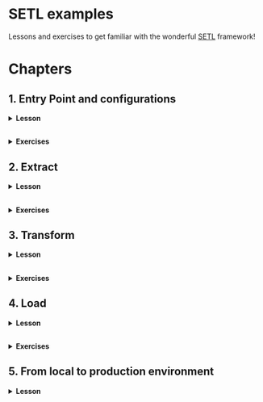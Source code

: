 # SETL examples

Lessons and exercises to get familiar with the wonderful [SETL](https://github.com/SETL-Developers/setl) framework!

# Chapters

## 1. Entry Point and configurations

<details> <summary><strong>Lesson</strong></summary>

<h3>1.1. Entry point with basic configurations</h3>

<details> <summary></summary>

The entry point is the first thing you need to learn to code with SETL. It is the starting point to run your ETL project.

```
val setl0: Setl = Setl.builder()
    .withDefaultConfigLoader()
    .getOrCreate()
```

This is the minimum code needed to create a `Setl` object. It is the entry point of every SETL app. This will create a SparkSession, which is the entry point of any Spark job. Additionally, the `withDefaultConfigLoader()` method is used. This means that `Setl` will read the default ConfigLoader located in `resources/application.conf`, where `setl.environment` must be set. The ConfigLoader will then read the corresponding configuration file `<app_env>.conf` in the `resources` folder, where `<app_env>` is the value set for `setl.environment`.

> `resources/application.conf`:
> ```
> setl.environment = <app.env>
> ```

> `<app.env>.conf`:
> ```
> setl.config.spark {
>    some.config.option = "some-value"
>  }
> ```

The configuration file is where you can specify your `SparkSession` options, like when you create one in a basic `Spark` process. You must specify your `SparkSession` options under `setl.config.spark`.

</details>

<h3>1.2. Entry point with specific configurations</h3>

<details> <summary></summary>

You can specify the configuration file that the default `ConfigLoader` should read. In the code below, instead of reading `<app_env>.conf` where `<app_env>` is defined in `application.conf`, it will read `own_config_file.conf`.
> ```
> val setl1: Setl = Setl.builder()
>     .withDefaultConfigLoader("own_config_file.conf")
>     .getOrCreate()
> ```
> 
> `resources/own_config_file.conf`:
> ```
> setl.config.spark {
>    some.config.option = "some-other-value"
>  }
> ```

You can also set your own `ConfigLoader`. In the code below, `Setl` will load `local.conf` from the `setAppEnv()` method. If no `<app_env>` is set, it will fetch the environment from the default `ConfigLoader`, located in `resources/application.conf`.
> ```
> val configLoader: ConfigLoader = ConfigLoader.builder()
>     .setAppEnv("local")
>     .setAppName("Setl2_AppName")
>     .setProperty("setl.config.spark.master", "local[*]")
>     .setProperty("setl.config.spark.custom-key", "custom-value")
>     .getOrCreate()
> val setl2: Setl = Setl.builder()
>     .setConfigLoader(configLoader)
>     .getOrCreate()
> ```
 
You can also set your own `SparkSession` which will be used by `Setl`, with the `setSparkSession()` method. Please refer to the documentation or the source code of [SETL](https://github.com/SETL-Developers/setl).

</details>

<h3>1.3 Utilities</h3>

<details> <summary></summary>

<h5>Helper methods</h5>

<details> <summary></summary>

There are some quick methods that can be used to set your `SparkSession` configurations.
> ```
> val setl3: Setl = Setl.builder()
>     .withDefaultConfigLoader()
>     .setSparkMaster("local[*]") // set your master URL
>     .setShufflePartitions(200) // spark setShufflePartitions
>     .getOrCreate()
> ```
 
* `setSparkMaster()` method set the `spark.master` property of the `SparkSession` in your `Setl` entry point
* `setShufflePartitions()` method set the `spark.sql.shuffle.partitions` property of the `SparkSession` in your `Setl` entry point

</details>

<h5>SparkSession options</h5>

<details> <summary></summary>

As mentioned earlier, the options you want to define in your `SparkSession` must be specified under `setl.config.spark` in your configuration file. However, you can change this path by using the `setlSetlConfigPath()` method:
> ```
> val setl4: Setl = Setl.builder()
>     .withDefaultConfigLoader("own_config_file.conf")
>     .setSetlConfigPath("myApp")
>     .getOrCreate()
> ```
> 
> `resources/own_config_file.conf`:
> ```
> myApp.spark {
>     some.config.option = "my-app-some-other-value"
> }
> ```

</details>

</details>

</details>

##

<details> <summary><strong>Exercises</strong></summary>

Nothing too crazy: try to build your own `Setl` object! Run your code and examine the logs to check about the options you specified. Make sure it loads the correct configuration file.

</details>

## 2. Extract

<details> <summary><strong>Lesson</strong></summary>

SETL supports two types of data accessors: Connector and SparkRepository.
* A Connector is a non-typed abstraction of data access layer (DAL). For simplicity, you can understand it to as a Spark DataFrame.
* A SparkRepository is a typed abstraction data access layer (DAL). For simplicity, you can understand it as a Spark Dataset.
For more information, please refer to the [official documentation](https://setl-developers.github.io/setl/).

`SETL` supports multiple data format, such as CSV, JSON, Parquet, Excel, Cassandra, DynamoDB, JDBC or Delta.

To ingest data in the `Setl` object entry point, you first must register the data, using the `setConnector()` or the `setSparkRepository[T]` methods.

### 2.1 Registration with `Connector`

<details> <summary></summary>

```
val setl: Setl = Setl.builder()
    .withDefaultConfigLoader()
    .getOrCreate()

setl
    .setConnector("testObjectRepository", deliveryId = "id")
```

The first argument provided is a `String` that refers to an item in the specified configuration file. The second argument, `deliveryId`, must be specified for data ingestion. We will see in section **2.3** why it is necessary. Just think of it as an ID, and the only way for `SETL` to ingest a `Connector` is with its ID.

Note that `deliveryId` is not necessary for the registration but it is for the ingestion. However there is no much use if we only register the data. If you are a beginner in `SETL`, you should think as setting a `Connector` must always come with a `deliveryId`.

`local.conf`:
```
setl.config.spark {
  some.config.option = "some-value"
}

testObjectRepository {
  storage = "CSV"
  path = "src/main/resources/test_objects.csv"
  inferSchema = "true"
  delimiter = ","
  header = "true"
  saveMode = "Overwrite"
}
```

As you can see, `testObjectRepository` defines a configuration for data of type `CSV`. This data is in a file, located in `src/main/resources/test_objects.csv`. Other classic read or write options are configured.

In summary, to register a `Connector`, you need to:
1. Specify an item in your configuration file. This item must have a `storage` key, which represents the type of the data. Other keys might be mandatory depending on this type.
2. Register the data in your `Setl` object, using `setConnector("<item>", deliveryId = "<id>")`.

</details>

### 2.2 Registration with `SparkRepository`

<details> <summary></summary>

```
val setl: Setl = Setl.builder()
    .withDefaultConfigLoader()
    .getOrCreate()

setl
    .setSparkRepository[TestObject]("testObjectRepository")
```

Like `setConnector()`, the argument provided is a `String` that refers to an item in the specified configuration file.

`local.conf`:
```
setl.config.spark {
  some.config.option = "some-value"
}

testObjectRepository {
  storage = "CSV"
  path = "src/main/resources/test_objects.csv"
  inferSchema = "true"
  delimiter = ","
  header = "true"
  saveMode = "Overwrite"
}
```

Notice that the above `SparkRepository` is set with the `TestObject` type. In this example, the data we want to register is a CSV file containing two columns: `value1` of type `String` and `value2` of type `Int`. That is why the `TestObject` class should be:
```
case class TestObject(value1: String,
                      value2: Int)
```

In summary, to register a `SparkRepository`, you need to:
1. Specify an item in your configuration file. This item must have a `storage` key, which represents the type of the data. Other keys might be mandatory depending on this type.
2. Create a class or a case class representing the object type of your data.
3. Register the data in your `Setl` object, using `setSparkRepository[T]("<item>")`.

</details>

<details> <summary></summary>
    
1. `Connector` or `SparkRepository`?

    Sometimes, the data your are ingesting contain irrelevant information that you do not want to keep. For example, let's say that the CSV file you want to ingest contain 10 columns: `value1`, `value2`, `value3` and 7 other columns you are not interested in.
    
    It is possible to ingest these 3 columns only with a `SparkRepository` if you specify the correct object type of your data:
    ```
    case class A(value1: T1,
                 value2: T2,
                 value3: T3)
    
    setl
        .setSparkRepository[A]("itemInConfFile")
    ```

    This is not possible with a `Connector`. If you register this CSV file with a `Connector`, all 10 columns will appear.

2. Annotations

* `@ColumnName`

    `@ColumnName` is an annotation used in a case class. When you want to rename some columns in your code for integrity but also keep the original name when writing the data, you can use this annotation.
    
    ```
    case class A(@ColumnName("value_one") valueOne: T1,
                 @ColumnName("value_two") valueTwo: T2)
    ```
  
  As you probably know, Scala does not use `snake_case` but `camelCase`. If you register a `SparkRepository` of type `[A]` in your `Setl` object, and if you read it, the columns will be named as `valueOne` and `valueTwo`. The file you read will still keep their name, i.e `value_one` and `value_two`.

* `@CompoundKey`

    TODO

* `@Compress`

    TODO

</details>

### 2.3 Registration of multiple data sources

Most of the time, you will need to register multiple data sources.

<details> <summary></summary>

#### 2.3.1 Multiple `Connector`

<details> <summary></summary>

Let's start with `Connector`. Note that it is perfectly possible to register multiple `Connector`, as said previously. However, there will be an issue during the ingestion. `Setl` has no way to differentiate one `Connector` from another. You will need to set what is called a `deliveryId`.

```
val setl1: Setl = Setl.builder()
    .withDefaultConfigLoader()
    .getOrCreate()
 
// /!\ This will work for data registration here but not for data ingestion later /!\
setl1
    .setConnector("testObjectRepository")
    .setConnector("pokeGradesRepository")
 
// Please get used to set a `deliveryId` when you register one or multiple `Connector`
setl1
    .setConnector("testObjectRepository", deliveryId = "testObject")
    .setConnector("pokeGradesRepository", deliveryId = "grades")
```

</details>

#### 2.3.2 Multiple `SparkRepository`

<details> <summary></summary>

Let's now look at how we can register multiple `SparRepository`. If the `SparkRepository` you register all have different type, there will be no issue during the ingestion. Indeed, `Setl` is capable of differentiating the upcoming data by inferring the object type.

```
val setl2: Setl = Setl.builder()
    .withDefaultConfigLoader()
    .getOrCreate()

setl2
    .setSparkRepository[TestObject]("testObjectRepository")
    .setSparkRepository[Grade]("pokeGradesRepository")
```

However, if there are multiple `SparkRepository` with the same type, you **must** use a `deliveryId` for each of them. Otherwise, there will be an error during the data ingestion. This is the same reasoning as multiple `Connector`: there is no way to differentiate two `SparkRepository` of the same type.

```
val setl3: Setl = Setl.builder()
    .withDefaultConfigLoader()
    .getOrCreate()

// /!\ This will work for data registration here but not for data ingestion later /!\
setl3
    .setSparkRepository[Grade]("pokeGradesRepository")
    .setSparkRepository[Grade]("digiGradesRepository")

// Please get used to set a `deliveryId` when you register multiple `SparkRepository` of same type
setl3
    .setSparkRepository[Grade]("pokeGradesRepository", deliveryId = "pokeGrades")
    .setSparkRepository[Grade]("digiGradesRepository", deliveryId = "digiGrades")
```

</details>

</details>

### 2.4 Data Ingestion

<details> <summary></summary>

Before deep diving into data ingestion, we first must learn about how `SETL` organizes an ETL process. `SETL` uses `Pipeline` and `Stage` to organize workflows. A `Pipeline` is where the whole ETL process will be done. The registered data are ingested inside a `Pipeline`, and all transformations and restitution will be done inside it. A `Pipeline` is composed of multiple `Stage`. A `Stage` allows you to modularize your project. It can be constituted of multiple `Factory`. You can understand a `Factory` as a module of your ETL process. So in order to "see" the data ingestion, we have to create a `Pipeline` and add a `Stage` to it. As it may be a little bit theoretical, let's look at some examples.

`App.scala`:
```
val setl4: Setl = Setl.builder()
    .withDefaultConfigLoader()
    .getOrCreate()

setl4
    .setConnector("testObjectRepository", deliveryId = "testObjectConnector")
    .setSparkRepository[TestObject]("testObjectRepository", deliveryId = "testObjectRepository")

setl4
    .newPipeline() // Creation of a `Pipeline`.
    .addStage[IngestionFactory]() // Add a `Stage` composed of one `Factory`: `IngestionFactory`.
    .run()
```

Before running the code, let's take a look at `IngestionFactory`.

```
class IngestionFactory extends Factory[DataFrame] with HasSparkSession {

    import spark.implicits._

    override def read(): IngestionFactory.this.type = this

    override def process(): IngestionFactory.this.type = this

    override def write(): IngestionFactory.this.type = this

    override def get(): DataFrame = spark.emptyDataFrame
}
```

This is a skeleton of a `SETL Factory`. A `SETL Factory` contains 4 main functions: `read()`, `process()`, `write()` and `get()`. These functions will be executed in this order. These 4 functions are the core of your ETL process. This is where you will write your classic `Spark` code of data transformation.

You can see that `IngestionFactory` is a child class of `Factory[DataFrame]`. This simply means that the output of this data transformation must be a `DataFrame`. `IngestionFactory` also has the trait `HasSparkSession`. It allows you to access the `SparkSession` easily. Usually, we use it simply to import `spark.implicits`.

Where is the ingestion? 

```
class IngestionFactory extends Factory[DataFrame] with HasSparkSession {

    import spark.implicits._

    @Delivery(id = "testObjectConnector")
    val testObjectConnector: Connector = Connector.empty
    @Delivery(id = "testObjectRepository")
    val testObjectRepository: SparkRepository[TestObject] = SparkRepository[TestObject]
    
    var testObjectOne: DataFrame = spark.emptyDataFrame
    var testObjectTwo: Dataset[TestObject] = spark.emptyDataset[TestObject]

    override def read(): IngestionFactory.this.type = this

    override def process(): IngestionFactory.this.type = this

    override def write(): IngestionFactory.this.type = this

    override def get(): DataFrame = spark.emptyDataFrame
}
```

The structure of a `SETL Factory` starts with the `@Delivery` annotation. This annotation is the way `SETL` ingest the corresponding registered data. If you look at `App.scala` where this `IngestionFactory` is called, the associated `Setl` object has registered a `Connector` with id `testObjectConnector` and a `SparkRepository` with id `testObjectRepository`.

> Note that it is not mandatory to use a `deliveryId` in this case, because there is only one `Factory` with `TestObject` as object type. You can try to remove the `deliveryId` when registering the `SparkRepository` and the `id` in the `@Delivery` annotation. The code will still run. Same can be said for the `Connector`.

With the `@Delivery` annotation, we retrieved a `Connector` and `SparkRepository`. The data has been correctly ingested, but these are data access layers. To process the data, we have to retrieve the `DataFrame` of the `Connector` and the `Dataset` of the `SparkRepository`. This is why we defined two `var`, one of type `DataFrame` and one of type `Dataset[TestObject]`. We will assign values to them during the `read()` function. These `var` are accessible from all the 4 core functions, and you will use them for your ETL process.

To retrieve the `DataFrame` of the `Connector` and the `Dataset` of the `SparkRepository`, we can use the `read()` function.

```
override def read(): IngestionFactory.this.type = {
    testObjectOne = testObjectConnector.read()
    testObjectTwo = testObjectRepository.findAll()

    this
}
```

The `read()` function is typically where you will do your data preprocessing. Usually, we will simply assign values to our variables. Occasionally, this is typically where you would want to do some filtering on your data.

* To retrieve the `DataFrame` of a `Connector`, use the `read()` method.
* To retrieve the `Dataset` of a `SparkRepository`, you can use the `findAll()` method, or the `findBy()` method. The latter allows you to do filtering based on `Condition`. More info [here](https://setl-developers.github.io/setl/Condition).

The registered data is then correctly ingested. It is now ready to be used during the `process()` function.

</details>

### 2.5 Additional resources

<details> <summary></summary>

#### 2.5.1 `AutoLoad`

<details> <summary></summary>

In the previous `IngestionFactory`, we would set a `val` of type `SparkRepository` but also a `var` in which we assign the corresponding `Dataset` in the `read()` function. With `autoLoad = true`, we can skip the first step and directly declare a `Dataset`. The `Dataset` of the `SparkRepository` will be automatically assigned in it.

`App.scala`:
```
val setl5: Setl = Setl.builder()
    .withDefaultConfigLoader()
    .getOrCreate()

setl5
    .setSparkRepository[TestObject]("testObjectRepository", deliveryId = "testObjectRepository")

setl5
    .newPipeline()
    .addStage[AutoLoadIngestionFactory]()
    .run()
```

`AutoLoadIngestionFactory`
```
class AutoLoadIngestionFactory extends Factory[DataFrame] with HasSparkSession {

  import spark.implicits._

  @Delivery(id = "testObjectRepository", autoLoad = true)
  val testObject: Dataset[TestObject] = spark.emptyDataset[TestObject]

  override def read(): AutoLoadIngestionFactory.this.type = {
    testObject.show(false)

    this
  }

  override def process(): AutoLoadIngestionFactory.this.type = this

  override def write(): AutoLoadIngestionFactory.this.type = this

  override def get(): DataFrame = spark.emptyDataFrame
}
```

Note that there is no way to use the `findBy()` method to filter the data, compared to the previous `Factory`. Also, `autoLoad` is available for `SparkRepository` only, and not for `Connector`.

</details>

#### 2.5.2 Adding parameters to the `Pipeline`

<details> <summary></summary>

If you want to set some primary type parameters, you can use the `setInput[T]()` method. Those *inputs* are directly set in the `Pipeline`, and there are no registrations like for `Connector` or `SparkRepository`.

`App.scala`:
```
val setl5: Setl = Setl.builder()
    .withDefaultConfigLoader()
    .getOrCreate()

setl5
    .newPipeline()
    .setInput[Int](42)
    .setInput[String]("SETL", deliveryId = "ordered")
    .setInput[String]("LTES", deliveryId = "reversed")
    .setInput[Array[String]](Array("S", "E", "T", "L"))
    .addStage[AutoLoadIngestionFactory]()
    .run()
```

*Inputs* are retrieved in the same way `Connector` or `SparkRepository` are retrieved: the `@Delivery` annotation, and the `deliveryId` if necessary.

`AutoLoadIngestionFactory.scala`:
```
class AutoLoadIngestionFactory extends Factory[DataFrame] with HasSparkSession {

    import spark.implicits._

    @Delivery
    val integer: Int = 0
    @Delivery(id = "ordered")
    val firstString: String = ""
    @Delivery(id = "reversed")
    val secondString: String = ""
    @Delivery
    val stringArray: Array[String] = Array()

    override def read(): AutoLoadIngestionFactory.this.type = {
      // Showing that inputs work correctly
      println("integer: " + integer) // integer: 42
      println("ordered: " + firstString) // ordered: SETL
      println("reversed: " + secondString) // reversed: LTES
      println("array: " + stringArray.mkString(".")) // array: S.E.T.L

      this
    }

    override def process(): AutoLoadIngestionFactory.this.type = this

    override def write(): AutoLoadIngestionFactory.this.type = this

    override def get(): DataFrame = spark.emptyDataFrame
}
```

</details>

</details>

### 2.6 Summary

<details> <summary></summary>

In summary, the *extraction* part of an ETL process translates to the following in a `SETL` project:
1. Create a configuration item representing the data you want to ingest in your configuration file.
2. Register the data in your `Setl` object by using the `setConnector()` or the `setSparkRepository[]()` method. Reminder: the mandatory parameter is the name of your object in your configuration file, and you might want to add a `deliveryId`.
3. Create a new `Pipeline` in your `Setl` object, then add a `Stage` with a `Factory` in which you want to process your data.
4. Create a `SETL Factory`, containing the 4 core functions: `read()`, `process()`, `write()` and `get()`.
5. Retrieve your data using the `@Delivery` annotation.
6. Your data is ready to be processed. 

</details>

### 2.7 Data format configuration cheat sheet

Cheat sheet can be found [here](https://setl-developers.github.io/setl/data_access_layer/configuration_example).

</details>

##

<details> <summary><strong>Exercises</strong></summary>

In these exercises, we are going to practice registering and ingesting different types of storage: a CSV file, a JSON file, a Parquet file, an Excel file, a table from DynamoDB, a table from Cassandra and a table from PostgreSQL.

An `App.scala` is already prepared. We created a `SETL` entry point and use a configuration file located at `src/main/resources/exercise/extract/extract.conf`. In this file, a configuration object has been created for each storage type, but they are incomplete.

The goal here is to complete the configuration objects with the help of the [documentation](https://setl-developers.github.io/setl/data_access_layer/configuration_example), register the data as `Connector` in a `Pipeline` and print them in a `Factory` after ingestion.

To verify registration and ingestion, we prepared `CheckExtractFactory`. To test your code, complete the `???` parts and uncomment the corresponding lines. 

<details> <summary>a) Ingesting a CSV file</summary>

The goal of this first exercise is to register and ingest a CSV file.

We are looking to read the CSV file located at `src/main/resources/exercise/extract/paris-wi-fi-service.csv`.
1. Complete the configuration object `csvFile` in `src/main/resources/exercise/extract/extract.conf`.
2. In `App.scala`, register a `Connector` with this data.
3. You may create your own `Factory` and implement the `read()` function to verify if you can ingest the data. If you are not sure how yet, we already added a `Factory` to a `Stage`, which is added to the `Pipeline`. This `CheckExtractFactory` will ingest a `Connector` named `csvFileConnector`. It will read in into `csvFile` in the `read()` method, and verify the number of lines in this data. Uncomment the corresponding lines and complete the part on the `@Delivery` annotation before running your code to test your implementation of CSV file registration and ingestion.

</details>

<details> <summary>b) Ingesting a JSON file</summary>

The goal of this second exercise is to register and ingest a JSON file.

We are looking to read the JSON file located at `src/main/resources/exercise/extract/paris-notable-trees.json`.
1. Complete the configuration object `jsonFile` in `src/main/resources/exercise/extract/extract.conf`.
2. In `App.scala`, register a `Connector` with this data.
3. You may create your own `Factory` and implement the `read()` function to verify if you can ingest the data. If you are not sure how to do that yet, we already added a `Factory` to a `Stage`, which is added to the `Pipeline`. This `CheckExtractFactory` will ingest a `Connector` named `jsonFileConnector`. It will read in into `parquetFile` in the `read()` method, and verify the number of lines in this data. Uncomment the corresponding lines and complete the part on the `@Delivery` annotation before running your code to test your implementation of JSON file registration and ingestion.

</details>

<details> <summary>c) Ingesting a Parquet file</summary>

The goal of this third exercise is to register and ingest a Parquet file.

We are looking to read the Parquet file located at `src/main/resources/exercise/extract/paris-public-toilet.parquet`.
1. Complete the configuration object `parquetFile` in `src/main/resources/exercise/extract/extract.conf`.
2. In `App.scala`, register a `Connector` with this data.
3. You may create your own `Factory` and implement the `read()` function to verify if you can ingest the data. If you are not sure how to do that yet, we already added a `Factory` to a `Stage`, which is added to the `Pipeline`. This `CheckExtractFactory` will ingest a `Connector` named `parquetFileConnector`. It will read in into `parquetFile` in the `read()` method, and verify the number of lines in this data. Uncomment the corresponding lines and complete the part on the `@Delivery` annotation before running your code to test your implementation of Parquet file registration and ingestion.

</details>

<details> <summary>d) Ingesting an Excel file</summary>

The goal of this fourth exercise is to register and ingest an Excel file.

We are looking to read the Excel file located at `src/main/resources/exercise/extract/paris-textile-containers.xlsx`.
1. Complete the configuration object `excelFile` in `src/main/resources/exercise/extract/extract.conf`.
2. In `App.scala`, register a `Connector` with this data.
3. You may create your own `Factory` and implement the `read()` function to verify if you can ingest the data. If you are not sure how to do that yet, we already added a `Factory` to a `Stage`, which is added to the `Pipeline`. This `CheckExtractFactory` will ingest a `Connector` named `excelFileConnector`. It will read in into `excelFile` in the `read()` method, and verify the number of lines in this data. Uncomment the corresponding lines and complete the part on the `@Delivery` annotation before running your code to test your implementation of Excel file registration and ingestion.

</details>

<details> <summary>e) Ingesting data from DynamoDB</summary>

The goal of this fifth exercise is to register and ingest data from a table in DynamoDB.

To work on this exercise, we need to host a local [DynamoDB](https://aws.amazon.com/fr/dynamodb/) server. To do that, we prepared a `docker-compose.yml` in the `exercise-environment/` folder. Make sure you have [Docker](https://www.docker.com/) installed. In a terminal, change your directory to `exercise-environment/` and execute `docker-compose up`. It will create a local DynamoDB server at `http://localhost:8000`. It will also create a table `orders_table` in the `us-east-1` region, and populate it with some data.

Make sure you launch the Docker containers before starting this exercise.

We are looking to read the `orders_table` table from DynamoDB, located at the `us-east-1` region.
1. Complete the configuration object `dynamoDBData` in `src/main/resources/exercise/extract/extract.conf`.
2. In `App.scala`, register a `Connector` with this data. We already set the endpoint to be `http://localhost:8000` so that the requests are pointing to your local DynamoDB instance.
3. You may create your own `Factory` and implement the `read()` function to verify if you can ingest the data. If you are not sure how to do that yet, we already added a `Factory` to a `Stage`, which is added to the `Pipeline`. This `CheckExtractFactory` will ingest a `Connector` named `dynamoDBDataConnector`. It will read in into `dynamoDBData` in the `read()` method, and verify the number of lines in this data. Uncomment the corresponding lines and complete the part on the `@Delivery` annotation before running your code to test your implementation of DynamoDB data registration and ingestion.

</details>

<details> <summary>f) Ingesting data from Cassandra</summary>

The goal of this sixth exercise is to register and ingest data from a table in Cassandra.

To work on this exercise, we need to host a local [Cassandra](https://cassandra.apache.org/) server. To do that, we prepared a `docker-compose.yml` in the `exercise-environment/` folder. Make sure you have [Docker](https://www.docker.com/) installed. In a terminal, change your directory to `exercise-environment/` and execute `docker-compose up`. It will create a local Cassandra server at `http://localhost:9042`. It will also create a keyspace `mykeyspace` and a table `profiles`, and populate it with some data.

Make sure you launch the Docker containers before starting this exercise.

We are looking to read the `profiles` table from Cassandra, located at the `mykeyspace` keyspace.
1. Complete the configuration object `cassandraDBData` in `src/main/resources/exercise/extract/extract.conf`.
2. In `App.scala`, register a `Connector` with this data. We already set the endpoint to be `http://localhost:9042` so that the requests are pointing to your local Cassandra instance.
3. You may create your own `Factory` and implement the `read()` function to verify if you can ingest the data. If you are not sure how to do that yet, we already added a `Factory` to a `Stage`, which is added to the `Pipeline`. This `CheckExtractFactory` will ingest a `Connector` named `cassandraDataConnector`. It will read in into `cassandraData` in the `read()` method, and verify the number of lines in this data. Uncomment the corresponding lines and complete the part on the `@Delivery` annotation before running your code to test your implementation of Cassandra data registration and ingestion.

</details>

<details> <summary>g) Ingesting data from PostgreSQL</summary>

The goal of this seventh exercise is to register and ingest data from a table in PostgreSQL.

To work on this exercise, we need to host a local [PostgreSQL](https://www.postgresql.org/) server. To do that, we prepared a `docker-compose.yml` in the `exercise-environment/` folder. Make sure you have [Docker](https://www.docker.com/) installed. In a terminal, change your directory to `exercise-environment/` and execute `docker-compose up`. It will create a local PostgreSQL server at `http://localhost:5432`. It will also create a database `postgres` and a table `products`, and populate it with some data.

You will also need the PostgreSQL JDBC driver. As specified in the documentation, you must provide a JDBC driver when using JDBC storage type. o provide the PostgreSQL JDBC driver, head to https://jdbc.postgresql.org/download.html, download the driver, and make the JDBC library jar available to the project. If you are using IntelliJ IDEA, right click on the jar and click on `Add as Library`.

Make sure you launch the Docker containers before starting this exercise.

We are looking to read the `products` table from PostgreSQL, located at the `postgres` database.
1. Complete the configuration object `jdbcDBData` in `src/main/resources/exercise/extract/extract.conf`.
2. In `App.scala`, register a `Connector` with this data. Remember that the endpoint should be `http://localhost:5432`.
3. You may create your own `Factory` and implement the `read()` function to verify if you can ingest the data. If you are not sure how to do that yet, we already added a `Factory` to a `Stage`, which is added to the `Pipeline`. This `CheckExtractFactory` will ingest a `Connector` named `jdbcDataConnector`. It will read in into `jdbcData` in the `read()` method, and verify the number of lines in this data. Uncomment the corresponding lines and complete the part on the `@Delivery` annotation before running your code to test your implementation of PostgreSQL data registration and ingestion.

</details>

To challenge yourself, try to replace the different `Connector` with `SparkRepository`. Make use of what you have learned in the *lesson*!

</details>

## 3. Transform

<details> <summary><strong>Lesson</strong></summary>

Transformations in `SETL` are the easiest part to learn. There is nothing new if you are used to write ETL jobs with `Spark`. This is where you will transfer the code you write with `Spark` into `SETL`.

### 3.1 `Factory`

<details> <summary></summary>

After seeing what the `read()` function in a `Factory` looks like, let's have a look at the `process()` function that is executed right after.
```
class ProcessFactory extends Factory[DataFrame] with HasSparkSession {

    @Delivery(id = "testObject")
    val testObjectConnector: Connector = Connector.empty

    var testObject: DataFrame = spark.emptyDataFrame

    var result: DataFrame = spark.emptyDataFrame

    override def read(): ProcessFactory.this.type = {
      testObject = testObjectConnector.read()

      this
    }

    override def process(): ProcessFactory.this.type = {
      val testObjectDate = testObject.withColumn("date", lit("2020-11-20"))

      result = testObjectDate
        .withColumnRenamed("value1", "name")
        .withColumnRenamed("value2", "grade")

      this
    }

    override def write(): ProcessFactory.this.type = this

    override def get(): DataFrame = spark.emptyDataFrame
}
```

You should understand the first part of the code with the ingestion thanks to the `@Delivery` and the `read()` function. Here is declared a `var result` in which will be stored the result of the data transformations. It is declared globally so that it can be accessed later in the `write()` and `get()` functions. The data transformations are what is inside the `process()` function, and you must surely know what they do.

As it is previously said, there is nothing new to learn here: you just write your `Spark` functions to transform your data, and this is unrelated to `SETL`. 

</details>

### 3.2 `Transformer`

<details> <summary></summary>

You might not learn anything new for `SETL` for data transformations in itself, but `SETL` helps you to structure them. We will now take a look about `SETL Transformer`. You already know about `Factory`. A `Factory` can contain multiple `Transformer`. A `Transformer` is a piece of highly reusable code that represents one data transformation. Let's look at how it works.

```
class ProcessFactoryWithTransformer extends Factory[DataFrame] with HasSparkSession {

    @Delivery(id = "testObject")
    val testObjectConnector: Connector = Connector.empty

    var testObject: DataFrame = spark.emptyDataFrame

    var result: DataFrame = spark.emptyDataFrame

    override def read(): ProcessFactoryWithTransformer.this.type = {
        testObject = testObjectConnector.read()
  
        this
    }

    override def process(): ProcessFactoryWithTransformer.this.type = {
        val testObjectDate = new DateTransformer(testObject).transform().transformed
        result = new RenameTransformer(testObjectDate).transform().transformed
  
        this
    }

    override def write(): ProcessFactoryWithTransformer.this.type = this

    override def get(): DataFrame = spark.emptyDataFrame
}
```

If you compare this `Factory` with the previous `ProcessFactory` in the last section, it does the same job. However, the workflow is more structured. You can see that in the `process()` function, there is no `Spark` functions for data transformations. Instead, we used `Transformer`. The data transformation will be done in `Transformer`. This allows to make to code highly reusable and add a lot more structure to it. In the previous `ProcessFactory`, we can divide the job by two: the first process is adding a new column, and the second process is renaming the column.

First, we are calling the first `Transformer` by passing our input `DataFrame`. The `transform()` method is then called, and the result is retrieved with the `transformed` getter. The second data transformation is done with `RenameTransformer`, and the result is assigned to our `result` variable. Let's have a look at each `Transformer`.

A `Transformer` has two core methods:
* `transform()` which is where the data transformation should happen.
* `transformed` which is a getter to retrieve the result.

Typically, we will also declare a variable in which we will assign the result of the transformation. In this case, `transformedData`. The `transformed` getter returns this variable. This is why in `ProcessingFactoryWithTransformer`, the `transform()` method is called, before calling the `transformed` getter.

`DateTransformer.scala`:
```
class DateTransformer(testObject: DataFrame) extends Transformer[DataFrame] with HasSparkSession {
    private[this] var transformedData: DataFrame = spark.emptyDataFrame

    override def transformed: DataFrame = transformedData

    override def transform(): DateTransformer.this.type = {
      transformedData = testObject
          .withColumn("date", lit("2020-11-20"))

      this
    }
}
```

`DateTransformer` represents the first data transformation that is done in the `ProcessFactory` in the previous section: adding a new column.

`RenameTransformer`:
```
class RenameTransformer(testObjectDate: DataFrame) extends Transformer[DataFrame] with HasSparkSession {
    private[this] var transformedData: DataFrame = spark.emptyDataFrame

    override def transformed: DataFrame = transformedData

    override def transform(): RenameTransformer.this.type = {
      transformedData = testObjectDate
        .withColumnRenamed("value1", "name")
        .withColumnRenamed("value2", "grade")

      this
    }
}
```

`RenameTransformer` represents the second data transformation that is done in the `ProcessFactory` in the previous section: renaming the columns.

</details>

### 3.3 Summary

<details> <summary></summary>

The classic data transformations happen in the `process()` function of your `Factory`. This is how you write your data transformations in `SETL`, given that you already did what is needed in the Extract part. You have two solutions:
1. Write all the data transformations with `Spark` functions in the `process()` function of your `Factory`. Remember to set a global variable to store the result so that it can be used in the next functions of the `Factory`.
2. Organize your workflow with `Transformer`. This is best for code reusability, readability, understanding and structuring. To use a `Transformer`, remember that you need to pass parameters, usually the `DataFrame` or the `Dataset` you want to transform, eventually some parameters. You need to add the `transform()` function which is where the core `Spark` functions should be called, and the `transformed` getter to retrieve the result. 

</details>

</details>

##

<details> <summary><strong>Exercises</strong></summary>

In this exercise, we are going to practice about how to structure a `SETL` project for transformation processes.

An App.scala is already prepared. We created a SETL entry point and use a configuration file located at `src/main/resources/exercise/transform/transform.conf`. In this file, configuration objects are already created. We will be working with `pokeGrades.csv` and `digiGrades.csv`, both files located at `src/main/resources/`. We are looking to looking to compute the mean score of each "poke" and then of each "digi".

1. We are going to extract the data: `pokeGrades.csv` and `digiGrades.csv`, from `src/main/resources/`. In `App.scala`, register these two as `SparkRepository`.
2. Next step is to complete the `Factory`. Head over to `MeanGradeFactory` to complete the part about data ingestion.
3. You should know a `Factory` has 4 core mandatory functions. Leave the `write()` and `get()` functions as they are. Use the `read()` function if necessary. Keep in mind about what `autoLoad` is.
4. In the `process()` function, we are going to compute the mean grade for `pokeGrades` and `digiGrades` data. To do that, we are going to create a `Transformer`, named `MeanGradeTransformer`. This `Transformer` takes a parameter of type `Dataset[Grade]` and outputs an object of type `DataFrame`. There should be two columns: one column `name` and one column `grade` for the mean grade.
5. In the `process()` function, we can now call the `Transformer` on each data, apply transformations and store the result in variables.
6. Lastly, we can merge the two results and verify the final `DataFrame` by printing it.

Follow the instructions in the code to achieve this exercise. If you'd like to challenge yourself, try to write a complete `Pipeline` by yourself, without the help of the prepared code files. For example, you can try to find the top-3 scores of each "poke" and each "digi".

</details>

## 4. Load

<details> <summary><strong>Lesson</strong></summary>

The Load processes with SETL correspond to two key ideas: writing the output, or passing the output. Passing the output allows to pass the result of a `Factory` to another `Factory`, for example. The second `Factory` is then using the result of a previous `Factory` as an input.

### 4.1 Writing an output

<details> <summary></summary>

In order to write data, you need to register a `Connector` or a `SparkRepository`. As you probably already know, if you want to write a `DataFrame`, register a `Connector`. If you want to write a `Dataset`, register a `SparkRepository`. Do not forget that you must create a configuration item in the configuration file. There, you can specify the path of your output.

`App.scala`:
```
val setl0: Setl = Setl.builder()
    .withDefaultConfigLoader()
    .getOrCreate()

setl0
    .setConnector("testObjectRepository", deliveryId = "testObject")
    .setConnector("testObjectWriteRepository", deliveryId = "testObjectWrite")

setl0
    .newPipeline()
    .setInput[String]("2020-11-23", deliveryId = "date")
    .addStage[WriteFactory]()
```

`local.conf`:
```
testObjectRepository {
  storage = "CSV"
  path = "src/main/resources/test_objects.csv"
  inferSchema = "true"
  delimiter = ","
  header = "true"
  saveMode = "Overwrite"
}

testObjectWriteRepository {
  storage = "EXCEL"
  path = "src/main/resources/test_objects_write.xlsx"
  useHeader = "true"
  saveMode = "Overwrite"
}
```

`WriteFactory.scala`:
```
class WriteFactory extends Factory[DataFrame] with HasSparkSession {

    @Delivery(id = "date")
    val date: String = ""
    @Delivery(id = "testObject")
    val testObjectConnector: Connector = Connector.empty
    @Delivery(id = "testObjectWrite")
    val testObjectWriteConnector: Connector = Connector.empty

    var testObject: DataFrame = spark.emptyDataFrame

    var result: DataFrame = spark.emptyDataFrame

    override def read(): WriteFactory.this.type = {
        testObject = testObjectConnector.read()

        this
    }

    override def process(): WriteFactory.this.type = {
        result = testObject
            .withColumn("date", lit(date))

        this
    }
  
    override def write(): WriteFactory.this.type = {
        testObjectWriteConnector.write(result.coalesce(1))

        this
    }

    override def get(): DataFrame = spark.emptyDataFrame
}
```

Note that in the `Deliveries`, there is one with the ID `testObjectWrite`. It has been previously registered in the `Pipeline`. We are retrieving it, but using it as a way to write our output.

The `write()` function is the third executed function in a `Factory`, after `read()` and `process()`. The idea is to call the `write()` method of a `Connector` or a `SparkRepository`, and pass the result `DataFrame` or `Dataset` as argument. `SETL` will automatically read the configuration item; storage type, path and options, and write the result there.

The advantage of using `SETL` for the Load process is that it makes it easier for you because you can change everything you need in your configuration item. If you ever want to change the data storage, you only need to modify the value of the corresponding key. Same for the path, or other options.

**In summary**, to write an output in `SETL`, you need to:
1. Create a configuration item in your configuration file
2. Register the corresponding `Connector` or `SparkRepository`
3. Ingest it in your `Factory` with the `@Delivery` annotation
4. Use it in the `write()` function to write your output


</details>

### 4.2 Getting an output

<details> <summary></summary>

As SETL is organized with `Factory`, it is possible to pass the result of a `Factory` to another. The result of a `Factory` can be of any type, it generally is a `DataFrame` or a `Dataset`. 

#### 4.2.1 Getting a `DataFrame`

<details> <summary></summary>

We are now going to ingest data and make some transformations in `FirstFactory`, then use the result in `SecondFactory`. You can see in the `Pipeline` that `FirstFactory` is before `SecondFactory`.

`App.scala`:
```
val setl1: Setl = Setl.builder()
    .withDefaultConfigLoader()
    .getOrCreate()

setl1.setConnector("testObjectRepository", deliveryId = "testObject")

setl1
    .newPipeline()
    .setInput[String]("2020-12-18", deliveryId = "date")
    .addStage[FirstFactory]()
    .addStage[SecondFactory]()
    .run()
```

`FirstFactory.scala`:
```
class FirstFactory extends Factory[DataFrame] with HasSparkSession {

    @Delivery(id = "date")
    val date: String = ""
    @Delivery(id = "testObject")
    val testObjectConnector: Connector = Connector.empty

    var testObject: DataFrame = spark.emptyDataFrame

    var result: DataFrame = spark.emptyDataFrame

    override def read(): FirstFactory.this.type = {
        testObject = testObjectConnector.read()

        this
    }

  override def process(): FirstFactory.this.type = {
    result = testObject
      .withColumn("date", lit(date))

    this
  }

  override def write(): FirstFactory.this.type = this

  override def get(): DataFrame = result
}
```

This `FirstFactory` is similar to the previous `WriteFactory`. Instead of writing the result, we are going to pass it in the `get()` function. The `get()` function is the fourth executed function in a `Factory`, after `read()`, `process()` and `write()`. In the above example, the output is simply returned.

Remember that the type of the output is defined at the start of the `Factory`, when specifying the parent class. In this case, the output is a `DataFrame`. This output is then injected in the `Pipeline` as a `Deliverable`. The other `Factory` can then ingest it.

`SecondFactory.scala`:
```
class SecondFactory extends Factory[DataFrame] with HasSparkSession {

    import spark.implicits._

    @Delivery(producer = classOf[FirstFactory])
    val firstFactoryResult: DataFrame = spark.emptyDataFrame

    var secondResult: DataFrame = spark.emptyDataFrame

    override def read(): SecondFactory.this.type = this

    override def process(): SecondFactory.this.type = {
        secondResult = firstFactoryResult
            .withColumn("secondDate", $"date")

        secondResult.show(false)

        this
    }

    override def write(): SecondFactory.this.type = this

    override def get(): DataFrame = secondResult
}
```

In this `SecondFactory`, we want to retrieve the output produced by `FirstFactory`. Noticed that we used the `producer` argument in the `@Delivery` annotation. This is how `SETL Pipeline` retrieves the output of a `Factory`: the result of a `Factory` is injected into the `Pipeline` as a `Deliverable`, which can be ingested with the `@Delivery` annotation. 

</details>

#### 4.2.2 Getting a `Dataset`

<details> <summary></summary>

In the previous `Pipeline`, we retrieved the result of `FirstFactory` to use it in `SecondFactory`. The result of `FirstFactory` was a `DataFrame`, and we needed to retrieve it in `SecondFactory` by using the `producer` argument in the `@Delivery` annotation. In the following `Pipeline`, we are going to produce a `Dataset` from `FirstFactoryBis` and use it in `SecondFactoryBis`.

`App.scala`:
```
val setl2: Setl = Setl.builder()
    .withDefaultConfigLoader()
    .getOrCreate()

setl2
    .setConnector("testObjectRepository", deliveryId = "testObject")

setl2
    .newPipeline()
    .setInput[String]("2020-12-18", deliveryId = "date")
    .addStage[FirstFactoryBis]()
    .addStage[SecondFactoryBis]()
    .run()
```

`FirstFactoryBis.scala`:
```
class FirstFactoryBis extends Factory[Dataset[TestObject]] with HasSparkSession {

    import spark.implicits._

    @Delivery(id = "testObject")
    val testObjectConnector: Connector = Connector.empty

    var testObject: DataFrame = spark.emptyDataFrame

    var result: Dataset[TestObject] = spark.emptyDataset[TestObject]

    override def read(): FirstFactoryBis.this.type = {
      testObject = testObjectConnector.read()

      this
  }

    override def process(): FirstFactoryBis.this.type = {
        result = testObject
            .withColumn("value1", concat($"value1", lit("42")))
            .as[TestObject]

        this
    }

    override def write(): FirstFactoryBis.this.type = this

    override def get(): Dataset[TestObject] = result
}
```

Noticed that the `FirstFactoryBis` is a child class of `Factory[Dataset[TestObject]]`, meaning that the output of it must be a `Dataset[TestObject]`. `result` is a variable of type `Dataset[TestObject]`, and the `get()` function returns it. This `Dataset` is injected into the `Pipeline`.

`SecondFactoryBis.scala`:
```
class SecondFactoryBis extends Factory[DataFrame] with HasSparkSession {

    import spark.implicits._

    @Delivery(id = "date")
    val date: String = ""
    @Delivery
    val firstFactoryBisResult: Dataset[TestObject] = spark.emptyDataset

    var secondResult: DataFrame = spark.emptyDataFrame

    override def read(): SecondFactoryBis.this.type = this

    override def process(): SecondFactoryBis.this.type = {
        secondResult = firstFactoryBisResult
            .withColumn("secondDate", lit("date"))

        secondResult.show(false)

        this
    }

    override def write(): SecondFactoryBis.this.type = this

    override def get(): DataFrame = secondResult
}
```

The result of `FirstFactoryBis` is a `Dataset[TestObject]`. We used the `@Delivery` annotation to retrieve it. Compared to `SecondFactory`, we did not need to use the `producer` in the `@Delivery` annotation. This is because the `Pipeline` can infer on the data, and the only `Dataset[TestObject]` that it found is produced by `FirstFactoryBis`. So there is no need to specify it. This is the same mechanism that explains why a `Connector` needs a `deliveryId` to be retrieved, and not a `SparkRepository[T]` if there is only one of type T that is registered.

</details>

#### 4.2.3 Summary

<details> <summary></summary>

In summary, to use the output of a `Factory` in another one:
1. Check the type of the output.
2. Make sure that the `Stage` of the first `Factory` is before the `Stage` of the second `Factory`.
3. The second `Factory` must be a child class of `Factory[T]` where `T` is the type of the output of the first `Factory`.
4. Retrieve the output of the first `Factory` by using the `@Delivery` annotation. If it is a `DataFrame`, also use the `producer` argument.

Note: Although it is possible to retrieve the output of a `Factory` in another one, most of the time, we would prefer to save the output of the first `Factory` in a `Connector` or `SparkRepository`, and re-use the same `Connector` or `SparkRepository` in the second `Factory` to retrieve the output.

</details>

</details>

</details>

##

<details> <summary><strong>Exercises</strong></summary>

In this exercise, we are going to practice about how to the Load processes with SETL, that is, how to pass the result of a `Factory` to another `Factory`, and how to write the result of a `Factory`.

An App.scala is already prepared. We created a SETL entry point and use a configuration file located at `src/main/resources/exercise/load/load.conf`. In this file, configuration objects are already created. We will be working with `pokeGrades.csv` and `digiGrades.csv`, both files located at `src/main/resources/`. We are going to find out how many exams there are per year. To do that, a first `Factory` will "compute" all the dates from the data, and pass this result to the second `Factory`. This second `Factory` ingest the result, extract the year of each date and count the number of exams per year.

1. We are going to extract the data: `pokeGrades.csv` and `digiGrades.csv`, from `src/main/resources/`. In `App.scala`, register these two as `SparkRepository`. Also register a `Connector` where to write your output. Remind that a configuration file have been provided.
2. Next step is to complete the two `Factory`. Head over to `GetExamsDateFactory` first.
3. Complete the part on the data ingestion by setting the `Delivery`. In `GetExamsDateFactory`, the goal is to get the different exam dates of `pokeGrades.csv` and `digiGrades.csv`. Use the `read()` function if necessary. In the `process()` function, concatenate both the "poke" and the "digi" data. Then, only keep the `date` column, as it is the only relevant column in this exercise. Leave the `write()` function as is, and complete the `get()` function by returning the result of your process.
4. Now, head over to `ExamStatsFactory`. This `Factory` will ingest the result of `GetExamsDateFactory`. As usual, the first step is to add the `Delivery`. Remember that to write an output, you also have to add a `Connector` or `SparkRepository` for the output, as it can define the storage type and the path. Also remember about `producer`. Go over to the lesson if you forgot about it.
5. Use the `read()` function if necessary. In the `process()` function, we are looking to compute the number of exams per year. Our input data is a `DataFrame` of 1 single column `date`. Replace the `date` column by extracting the year only: it is the first 4 characters of the `date` column. Then, count the number of `date`. Use the `groupBy()`, `agg()` and `count()` functions. In our data, each year is duplicated 10 times. Indeed, for each exam, there are always 10 "poke" or 10 "digi". As a consequence, we need to divide the count by 10.
6. Use the output Delivery you declared to save the result output in the `write()` function. Complete the `get()` function to return the result, even though it is not used. If you run the code, you should have the number of exams per year, located in `src/main/resources/examsStats/`.

Follow the instructions in the code to achieve this exercise. If you'd like to challenge yourself, try to write a complete `Pipeline` by yourself, without the help of the prepared code files. For example, you can try to save in a file the list of "poke" and "digi".

Note that these exercises are simply used to practise `SETL` and their structure may very well not be optimized for your production workflow. These are just simple illustrations of what you can usually do with the framework. 

</details>

## 5. From local to production environment

<details> <summary><strong>Lesson</strong></summary>

The difference between multiple development environment consists in the location of files/data we want to read and the location of files/data we want to write.

### 5.1 Changing the `path`

<details> <summary></summary>

In order to see how `SETL` handles between local and production environment, we are going to set two `Connector`: one for `local` and one for `prod`.

`App.scala`:
```
val setl: Setl = Setl.builder()
    .withDefaultConfigLoader("storage.conf")
    .setSparkMaster("local[*]")
    .getOrCreate()

setl
    .setConnector("pokeGradesRepository", deliveryId = "pokeGradesRepository")
    .setConnector("pokeGradesRepositoryProd", deliveryId = "pokeGradesRepositoryProd")

setl
    .newPipeline()
    .addStage[ProductionFactory]()
    .run()
```

`storage.conf`:
```
setl.config.spark {
  spark.hadoop.fs.s3a.access.key = "dummyaccess" // Used to connect to AWS S3 prod environment
  spark.hadoop.fs.s3a.secret.key = "dummysecret" // Used to connect to AWS S3 prod environment
  spark.driver.bindAddress = "127.0.0.1"
}

pokeGradesRepository {
  storage = "CSV"
  path = "src/main/resources/pokeGrades.csv"
  inferSchema = "true"
  delimiter = ","
  header = "true"
  saveMode = "Overwrite"
}

pokeGradesRepositoryProd {
  storage = "CSV"
  path = "s3a://setl-examples/pokeGrades.csv"
  inferSchema = "true"
  delimiter = ","
  header = "true"
  saveMode = "Overwrite"
}
```

The difference between these two repositories is the path. The first object uses a local path, and the second uses a AWS S3 path, considered as a production environment. They are exactly the same file. When ingesting these files into a `Factory`, we can retrieve the same `DataFrame`. Thus, in `SETL`, it is possible to switch your development environment **without looking** at the code. You just need to make adjustments to the `path` of your configuration objects.

</details>

### 5.2 Generalize your configuration

<details> <summary></summary>

Most of the time, you will have a lot of configuration objects for both input and output. Changing the path for all of these objects may not be efficient. Instead of having two configuration objects (`pokeGradesRepository` and `pokeGradesRepositoryProd`) like in the last section, you can simply declare one configuration object, and make it reusable.

`local.conf`:
```
setl.config.spark {
  some.config.option = "some-value"
}

root {
  path = "src/main/resources"
}

include "smartConf.conf" // /!\ important
``` 

`prod.conf`
```
setl.config.spark {
  spark.hadoop.fs.s3a.endpoint = "http://localhost:9090"
  spark.hadoop.fs.s3a.access.key = "dummyaccess"
  spark.hadoop.fs.s3a.secret.key = "dummysecret"
  spark.hadoop.fs.s3a.path.style.access = "true"
  spark.driver.bindAddress = "127.0.0.1"
}

root {
  path = "s3a://setl-examples"
}

include "smartConf.conf" // /!\ important
```

`smartConf.conf`:
```
smartPokeGradesRepository {
  storage = "CSV"
  path = ${root.path}"/pokeGrades.csv"
  inferSchema = "true"
  delimiter = ","
  header = "true"
  saveMode = "Overwrite"
}
```

If you look at `smartConf.conf`, notice the `path` key: it uses the `root.path` key. `smartConf.conf` is included in both in `local.conf` and `prod.conf`, which are the configuration files to be loaded. In `local.conf`, `root.path` is set to a value corresponding to a local path, and in `prod.conf`, it is set to a value corresponding to a prod path, which is a S3 path in this example. Let's now see how to switch development environment.

Note that in the `Setl` object below, we used the `withDefaultConfigLoader()` method. This means that `application.conf` will be loaded, and it retrieves the `app.environment`. `app.environment` is a VM option. By default, it is set to `local` in the `pom.xml` file. Depending on the `app.environment`, it will load the corresponding configuration file, i.e `<app.environment>.conf`.

`App.scala`:
```
val smartSetl: Setl = Setl.builder()
    .withDefaultConfigLoader()
    .setSparkMaster("local[*]")
    .getOrCreate()

smartSetl.setConnector("smartPokeGradesRepository", deliveryId = "smartPokeGradesRepository")
println(smartSetl.getConnector[Connector]("smartPokeGradesRepository").asInstanceOf[FileConnector].options.getPath)
```

Now, to see how easy it is to switch development environment with `SETL`, change the VM option `-Dapp.environment` by setting it to `local` or `prod`. If you run `App.scala`, you will see that the path will change according to the environment:
* `src/main/resources/pokeGrades.csv` if `-Dapp.environment=local`
* `s3a://setl-examples/pokeGrades.csv` if `-Dapp.environment=prod`

</details>

### 5.3 Summary

<details> <summary></summary>

In summary, you can change your development environment by changing to path of your configuration objects. However, this can be obnoxious especially if you have a lot of input/output storage object. By writing a general configuration file, you simply need adjust the VM option to switch your development environment, and get the corresponding paths of your data.

Remind that `SETL` aims at simplifying the Extract and Load processes so that a Data Scientist can focus on his core job: data transformations. On top of that, it gives structure and allows more modularization of your code!

</details>


</details>